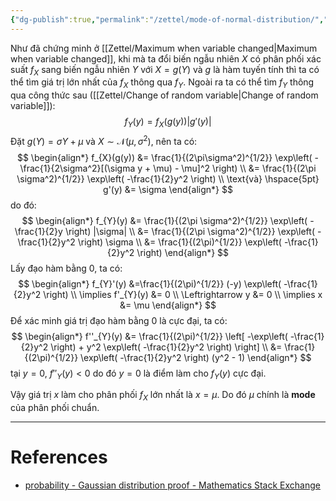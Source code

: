 ```yaml
---
{"dg-publish":true,"permalink":"/zettel/mode-of-normal-distribution/","noteIcon":"📝","created":"2024-04-26T10:46:54.499+07:00","updated":"2024-05-15T21:34:03.739+07:00"}
---
```


Như đã chứng minh ở [[Zettel/Maximum when variable changed\|Maximum when variable changed]], khi mà ta đổi biến ngẫu nhiên $X$ có phân phối xác suất $f_{X}$ sang biến ngẫu nhiên $Y$ với $X = g(Y)$ và $g$ là hàm tuyến tính thì ta có thể tìm giá trị lớn nhất của $f_{X}$ thông qua $f_{Y}$. Ngoài ra ta có thể tìm $f_{Y}$ thông qua công thức sau ([[Zettel/Change of random variable\|Change of random variable]]):
$$
f_{Y}(y) = f_{X}(g(y)) |g'(y)|
$$
Đặt $g(Y) = \sigma Y + \mu$ và $X \sim \mathcal{N}(\mu, \sigma^2)$, nên ta có:
$$
\begin{align*}
f_{X}(g(y)) &= \frac{1}{(2\pi\sigma^2)^{1/2}} \exp\left( -\frac{1}{2\sigma^2}[(\sigma y + \mu) - \mu]^2 \right) \\
&= \frac{1}{(2\pi \sigma^2)^{1/2}} \exp\left( -\frac{1}{2}y^2 \right) \\
\text{và} \hspace{5pt} g'(y) &= \sigma
\end{align*}
$$
do đó:
$$
\begin{align*}
f_{Y}(y) &= \frac{1}{(2\pi \sigma^2)^{1/2}} \exp\left( -\frac{1}{2}y \right) |\sigma| \\
&= \frac{1}{(2\pi \sigma^2)^{1/2}} \exp\left( -\frac{1}{2}y^2 \right) \sigma \\
&= \frac{1}{(2\pi)^{1/2}} \exp\left( -\frac{1}{2}y^2 \right)
\end{align*}
$$
Lấy đạo hàm bằng $0$, ta có:
$$
\begin{align*}
f_{Y}'(y) &=\frac{1}{(2\pi)^{1/2}} (-y) \exp\left( -\frac{1}{2}y^2 \right) \\
\implies f'_{Y}(y) &= 0  \\
\Leftrightarrow y &= 0 \\
\implies x &= \mu
\end{align*}
$$
Để xác minh giá trị đạo hàm bằng $0$ là cực đại, ta có:
$$
\begin{align*}
f''_{Y}(y) &= \frac{1}{(2\pi)^{1/2}} \left[ -\exp\left( -\frac{1}{2}y^2 \right) + y^2 \exp\left( -\frac{1}{2}y^2 \right)  \right] \\
&= \frac{1}{(2\pi)^{1/2}} \exp\left( -\frac{1}{2}y^2 \right) (y^2 - 1)
\end{align*}
$$
tại $y = 0$, $f''_{Y}(y) < 0$ do đó $y = 0$ là điểm làm cho $f_{Y}(y)$ cực đại.

Vậy giá trị  $x$ làm cho phân phối $f_{X}$ lớn nhất là $x = \mu$. Do đó $\mu$ chính là **mode** của phân phối chuẩn.

---
# References

- [probability - Gaussian distribution proof - Mathematics Stack Exchange](https://math.stackexchange.com/questions/1620579/gaussian-distribution-proof)